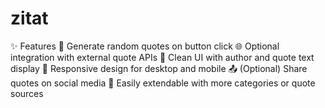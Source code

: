 # zitat
✨ Features 🎲 Generate random quotes on button click  🌐 Optional integration with external quote APIs  💬 Clean UI with author and quote text display  📱 Responsive design for desktop and mobile  📤 (Optional) Share quotes on social media  🔁 Easily extendable with more categories or quote sources
